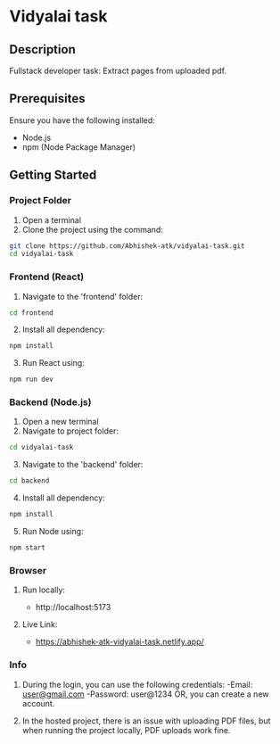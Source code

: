 # Vidyalai task 

## Description
Fullstack developer task: Extract pages from uploaded pdf.
## Prerequisites
Ensure you have the following installed:
- Node.js
- npm (Node Package Manager)

## Getting Started

### Project Folder
1. Open a terminal
2. Clone the project using the command:
```bash
git clone https://github.com/Abhishek-atk/vidyalai-task.git
cd vidyalai-task
```
### Frontend (React)
1. Navigate to the 'frontend' folder:
```bash
cd frontend
```    
2. Install all dependency:
```bash
npm install
```
3. Run React using:
```bash
npm run dev
```

### Backend (Node.js)
1. Open a new terminal
2. Navigate to project folder:
```bash 
cd vidyalai-task
```        
3. Navigate to the 'backend' folder:

```bash 
cd backend   
```
4. Install all dependency:   
```bash 
npm install
``` 
5. Run Node using:
```bash 
npm start
```

### Browser
1. Run locally:
   - http://localhost:5173
    
2. Live Link:
   - https://abhishek-atk-vidyalai-task.netlify.app/
      
### Info
1. During the login, you can use the following credentials:
    -Email: user@gmail.com
    -Password: user@1234
    OR, you can create a new account.

2. In the hosted project, there is an issue with uploading PDF files, but when running the project locally, PDF uploads work fine.
